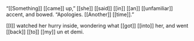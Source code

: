 “[[Something]] [[came]] up,” [[she]] [[said]] [[in]] [[an]] [[unfamiliar]] accent, and bowed. “Apologies. [[Another]] [[time]].”

[[I]] watched her hurry inside, wondering what [[got]] [[into]] her, and went [[back]] [[to]] [[my]] un et demi.